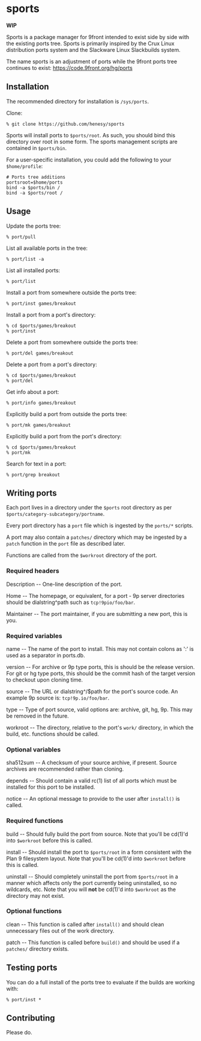 # sports

**WIP**

Sports is a package manager for 9front intended to exist side by side with the existing ports tree. Sports is primarily inspired by the Crux Linux distribution ports system and the Slackware Linux Slackbuilds system. 

The name sports is an adjustment of ports while the 9front ports tree continues to exist: https://code.9front.org/hg/ports

## Installation

The recommended directory for installation is `/sys/ports`. 

Clone:

	% git clone https://github.com/henesy/sports

Sports will install ports to `$ports/root`. As such, you should bind this directory over root in some form. The sports management scripts are contained in `$ports/bin`. 

For a user-specific installation, you could add the following to your `$home/profile`:

	# Ports tree additions
	portsroot=$home/ports
	bind -a $ports/bin /
	bind -a $ports/root /

## Usage

Update the ports tree:

	% port/pull
	
List all available ports in the tree:

	% port/list -a

List all installed ports:

	% port/list

Install a port from somewhere outside the ports tree:

	% port/inst games/breakout

Install a port from a port's directory:

	% cd $ports/games/breakout
	% port/inst

Delete a port from somewhere outside the ports tree:

	% port/del games/breakout

Delete a port from a port's directory: 

	% cd $ports/games/breakout
	% port/del

Get info about a port:

	% port/info games/breakout

Explicitly build a port from outside the ports tree:

	% port/mk games/breakout

Explicitly build a port from the port's directory:

	% cd $ports/games/breakout
	% port/mk

Search for text in a port:

	% port/grep breakout

## Writing ports

Each port lives in a directory under the `$ports` root directory as per `$ports/category-subcategory/portname`. 

Every port directory has a `port` file which is ingested by the `ports/*` scripts. 

A port may also contain a `patches/` directory which may be ingested by a `patch` function in the `port` file as described later. 

Functions are called from the `$workroot` directory of the port. 

### Required headers

Description -- One-line description of the port.

Home -- The homepage, or equivalent, for a port
	- 9p server directories should be dialstring^path such as `tcp!9pio/foo/bar`.

Maintainer -- The port maintainer, if you are submitting a new port, this is you.

### Required variables

name -- The name of the port to install. This may not contain colons as ':' is used as a separator in ports.db. 

version -- For archive or 9p type ports, this is should be the release version. For git or hg type ports, this should be the commit hash of the target version to checkout upon cloning time. 

source -- The URL or dialstring^/$path for the port's source code. An example 9p source is: `tcp!9p.io/foo/bar`. 

type -- Type of port source, valid options are: archive, git, hg, 9p. This may be removed in the future. 

workroot -- The directory, relative to the port's `work/` directory, in which the build, etc. functions should be called. 

### Optional variables

sha512sum -- A checksum of your source archive, if present. Source archives are recommended rather than cloning. 

depends -- Should contain a valid rc(1) list of all ports which must be installed for this port to be installed. 

notice -- An optional message to provide to the user after `install()` is called. 

### Required functions

build -- Should fully build the port from source. Note that you'll be cd(1)'d into `$workroot` before this is called. 

install -- Should install the port to `$ports/root` in a form consistent with the Plan 9 filesystem layout. Note that you'll be cd(1)'d into `$workroot` before this is called. 

uninstall -- Should completely uninstall the port from `$ports/root` in a manner which affects only the port currently being uninstalled, so no wildcards, etc. Note that you will __not__ be cd(1)'d into `$workroot` as the directory may not exist. 

### Optional functions

clean -- This function is called after `install()` and should clean unnecessary files out of the work directory. 

patch -- This function is called before `build()` and should be used if a `patches/` directory exists. 

## Testing ports

You can do a full install of the ports tree to evaluate if the builds are working with:

	% port/inst *

## Contributing

Please do.
